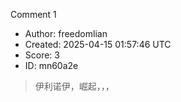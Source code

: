 Comment 1

- Author: freedomlian
- Created: 2025-04-15 01:57:46 UTC
- Score: 3
- ID: mn60a2e

> 伊利诺伊，崛起，，，
